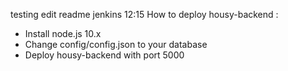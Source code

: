 testing edit readme jenkins 12:15
How to deploy housy-backend :
- Install node.js 10.x
- Change config/config.json to your database
- Deploy housy-backend with port 5000

